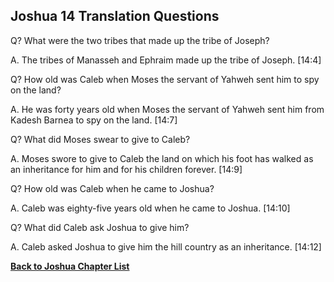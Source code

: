 ## Joshua 14 Translation Questions ##

Q? What were the two tribes that made up the tribe of Joseph?

A. The tribes of Manasseh and Ephraim made up the tribe of Joseph. [14:4]

Q? How old was Caleb when Moses the servant of Yahweh sent him to spy on the land?

A. He was forty years old when Moses the servant of Yahweh sent him from Kadesh Barnea to spy on the land. [14:7]

Q? What did Moses swear to give to Caleb?

A. Moses swore to give to Caleb the land on which his foot has walked as an inheritance for him and for his children forever. [14:9]

Q? How old was Caleb when he came to Joshua?

A. Caleb was eighty-five years old when he came to Joshua. [14:10]

Q? What did Caleb ask Joshua to give him?

A. Caleb asked Joshua to give him the hill country as an inheritance. [14:12]

__[Back to Joshua Chapter List](./)__

